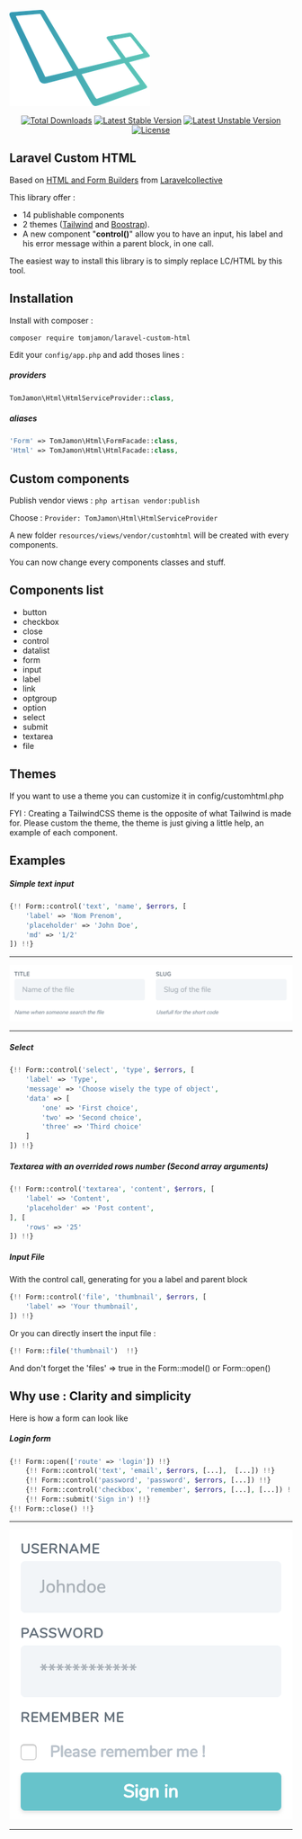 <p align="center">

![Laravel Custom Html](laravel-custom-html.png)

</p>

<p align="center">
<a href="https://packagist.org/packages/tomjamon/laravel-custom-html"><img src="https://poser.pugx.org/tomjamon/laravel-custom-html/downloads" alt="Total Downloads"></a>
<a href="https://packagist.org/packages/tomjamon/laravel-custom-html"><img src="https://poser.pugx.org/tomjamon/laravel-custom-html/v/stable.svg" alt="Latest Stable Version"></a>
<a href="https://packagist.org/packages/tomjamon/laravel-custom-html"><img src="https://poser.pugx.org/tomjamon/laravel-custom-html/v/unstable.svg" alt="Latest Unstable Version"></a>
<a href="https://packagist.org/packages/tomjamon/laravel-custom-html"><img src="https://poser.pugx.org/tomjamon/laravel-custom-html/license.svg" alt="License"></a>
</p>

## Laravel Custom HTML

Based on [HTML and Form Builders](https://github.com/LaravelCollective/html "Github Project LaravelCollective/html") 
from [Laravelcollective](https://laravelcollective.com/ "Laravel Collective's Homepage")

This library offer : 
- 14 publishable components 
- 2 themes ([Tailwind](http://tailwindcss.com/ "Tailwind's Homepage") and [Boostrap](https://getbootstrap.com/ "Boostrap's Homepage")).
- A new component "**control()**" allow you to have an input, his label and his error message within a parent block, in one call.
 
The easiest way to install this library is to simply replace LC/HTML by this tool.

## Installation

Install with composer :
```shell
composer require tomjamon/laravel-custom-html
```

Edit your ``config/app.php`` and add thoses lines :

##### providers
```php
TomJamon\Html\HtmlServiceProvider::class,
```

##### aliases
```php
'Form' => TomJamon\Html\FormFacade::class,
'Html' => TomJamon\Html\HtmlFacade::class,
```    
        
## Custom components

Publish vendor views : ``php artisan vendor:publish``

Choose : ``Provider: TomJamon\Html\HtmlServiceProvider``

A new folder ``resources/views/vendor/customhtml`` will be created with every components.

You can now change every components classes and stuff.

## Components list

- button
- checkbox
- close
- control
- datalist
- form
- input
- label
- link
- optgroup
- option
- select
- submit
- textarea
- file

## Themes

If you want to use a theme you can customize it in config/customhtml.php

FYI : Creating a TailwindCSS theme is the opposite of what Tailwind is made for.
Please custom the theme, the theme is just giving a little help, an example of each component.
 

## Examples

##### Simple text input 

```php
{!! Form::control('text', 'name', $errors, [
    'label' => 'Nom Prenom',
    'placeholder' => 'John Doe',
    'md' => '1/2'
]) !!}
```
___
![Input Medium](tl-inputmd.png)
___
##### Select

```php
{!! Form::control('select', 'type', $errors, [
    'label' => 'Type',
    'message' => 'Choose wisely the type of object',
    'data' => [
        'one' => 'First choice', 
        'two' => 'Second choice', 
        'three' => 'Third choice'
    ]
]) !!}
```

##### Textarea with an overrided rows number (Second array arguments)

```php
{!! Form::control('textarea', 'content', $errors, [
    'label' => 'Content',
    'placeholder' => 'Post content',
], [
    'rows' => '25'
]) !!}
```

##### Input File

With the control call, generating for you a label and parent block

```php
{!! Form::control('file', 'thumbnail', $errors, [
    'label' => 'Your thumbnail',
]) !!}
```

Or you can directly insert the input file :

```php
{!! Form::file('thumbnail')  !!}
```

And don't forget the 'files' => true in the Form::model() or Form::open()

## Why use : Clarity and simplicity

Here is how a form can look like

##### Login form

```php
{!! Form::open(['route' => 'login']) !!}
    {!! Form::control('text', 'email', $errors, [...],  [...]) !!}
    {!! Form::control('password', 'password', $errors, [...]) !!}
    {!! Form::control('checkbox', 'remember', $errors, [...], [...]) !!}
    {!! Form::submit('Sign in') !!}
{!! Form::close() !!}
```
___
![Login Form](tl-loginform.png)
___
